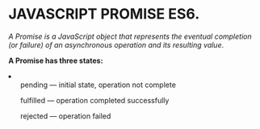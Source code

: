 <h1> JAVASCRIPT PROMISE ES6.</h1>
<i>A Promise is a JavaScript object that represents the eventual completion (or failure) of an asynchronous operation and its resulting value</i>.

<b>A Promise has three states:</b>
<li>
<ul>pending — initial state, operation not complete</ul>

<ul>fulfilled — operation completed successfully</ul>

<ul>rejected — operation failed</ul>
</li>
